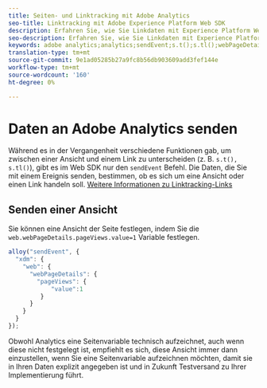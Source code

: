 ```yaml
---
title: Seiten- und Linktracking mit Adobe Analytics
seo-title: Linktracking mit Adobe Experience Platform Web SDK
description: Erfahren Sie, wie Sie Linkdaten mit Experience Platform Web SDK an Adobe Analytics senden.
seo-description: Erfahren Sie, wie Sie Linkdaten mit Experience Platform Web SDK an Adobe Analytics senden.
keywords: adobe analytics;analytics;sendEvent;s.t();s.tl();webPageDetails;pageViews;webInteraction;web Interaction;page views;link tracking;links;track links;clickCollection;click collection;
translation-type: tm+mt
source-git-commit: 9e1ad05285b27a9fc8b56db903609add3fef144e
workflow-type: tm+mt
source-wordcount: '160'
ht-degree: 0%

---
```



# Daten an Adobe Analytics senden

Während es in der Vergangenheit verschiedene Funktionen gab, um zwischen einer Ansicht und einem Link zu unterscheiden (z. B. `s.t(), s.tl()`), gibt es im Web SDK nur den `sendEvent` Befehl. Die Daten, die Sie mit einem Ereignis senden, bestimmen, ob es sich um eine Ansicht oder einen Link handeln soll. [Weitere Informationen zu Linktracking-Links](../track-links.md)

## Senden einer Ansicht

Sie können eine Ansicht der Seite festlegen, indem Sie die `web.webPageDetails.pageViews.value=1` Variable festlegen.

```javascript
alloy("sendEvent", {
  "xdm": {
    "web": {
      "webPageDetails": {
        "pageViews": {
            "value":1
         }
      }
    }
  }
});
```

Obwohl Analytics eine Seitenvariable technisch aufzeichnet, auch wenn diese nicht festgelegt ist, empfiehlt es sich, diese Ansicht immer dann einzustellen, wenn Sie eine Seitenvariable aufzeichnen möchten, damit sie in Ihren Daten explizit angegeben ist und in Zukunft Testversand zu Ihrer Implementierung führt.
